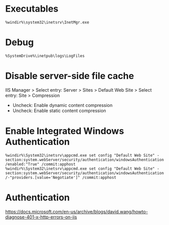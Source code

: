 # Executables

```
%windir%\system32\inetsrv\InetMgr.exe
```

# Debug

```
%SystemDrive%\inetpub\logs\LogFiles
```

# Disable server-side file cache

IIS Manager > Select entry: Server > Sites > Default Web Site > Select entry: Site > Compression

- Uncheck: Enable dynamic content compression
- Uncheck: Enable static content compression

# Enable Integrated Windows Authentication

```
%windir%\System32\inetsrv\appcmd.exe set config "Default Web Site" -section:system.webServer/security/authentication/windowsAuthentication /enabled:"True" /commit:apphost
%windir%\System32\inetsrv\appcmd.exe set config "Default Web Site" -section:system.webServer/security/authentication/windowsAuthentication /-"providers.[value='Negotiate']" /commit:apphost
```

# Authentication

https://docs.microsoft.com/en-us/archive/blogs/david.wang/howto-diagnose-401-x-http-errors-on-iis
